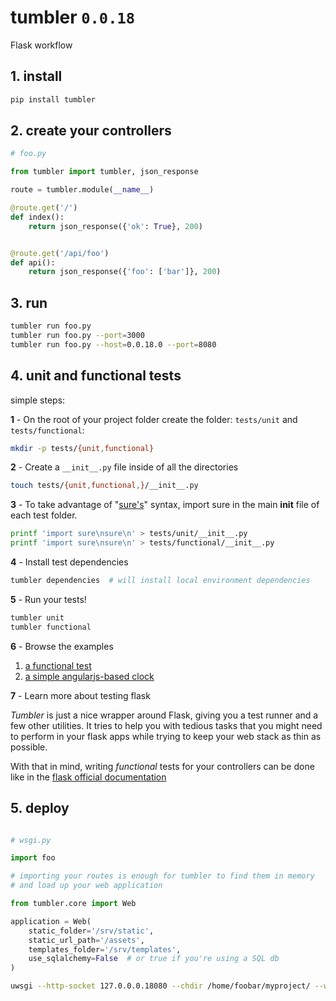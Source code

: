 # tumbler `0.0.18`

Flask workflow


## 1. install

```bash
pip install tumbler
```

## 2. create your controllers

```python
# foo.py

from tumbler import tumbler, json_response

route = tumbler.module(__name__)

@route.get('/')
def index():
    return json_response({'ok': True}, 200)


@route.get('/api/foo')
def api():
    return json_response({'foo': ['bar']}, 200)

```

## 3. run

```bash
tumbler run foo.py
tumbler run foo.py --port=3000
tumbler run foo.py --host=0.0.18.0 --port=8080
```


## 4. unit and functional tests


simple steps:

**1** - On the root of your project folder create the folder: `tests/unit` and `tests/functional`:

```bash
mkdir -p tests/{unit,functional}
```

**2** - Create a `__init__.py` file inside of all the directories


```bash
touch tests/{unit,functional,}/__init__.py
```

**3** - To take advantage of "[sure's](http://falcao.it/sure)" syntax,
  import sure in the main __init__ file of each test folder.

```bash
printf 'import sure\nsure\n' > tests/unit/__init__.py
printf 'import sure\nsure\n' > tests/functional/__init__.py
```

**4** - Install test dependencies

```bash
tumbler dependencies  # will install local environment dependencies
```


**5** - Run your tests!

```bash
tumbler unit
tumbler functional
```

**6** - Browse the examples

1. [a functional test](https://github.com/gabrielfalcao/tumbler/blob/master/examples/tdd/tests/functional/test_users.py)
2. [a simple angularjs-based clock](https://github.com/gabrielfalcao/tumbler/tree/master/examples/nosql)

**7** - Learn more about testing flask

*Tumbler* is just a nice wrapper around Flask, giving you a test runner and a few other utilities.
It tries to help you with tedious tasks that you might need to perform in your flask apps while trying to keep your web stack as thin as possible.

With that in mind, writing *functional* tests for your controllers can be done like in the [flask official documentation](http://flask.pocoo.org/docs/0.10/testing/)


## 5. deploy

```python

# wsgi.py

import foo

# importing your routes is enough for tumbler to find them in memory
# and load up your web application

from tumbler.core import Web

application = Web(
    static_folder='/srv/static',
    static_url_path='/assets',
    templates_folder='/srv/templates',
    use_sqlalchemy=False  # or true if you're using a SQL db
)
```

```bash
uwsgi --http-socket 127.0.0.0.18080 --chdir /home/foobar/myproject/ --wsgi-file wsgi.py --master --processes 4 --threads 2 --stats 127.0.0.18:9191
```
